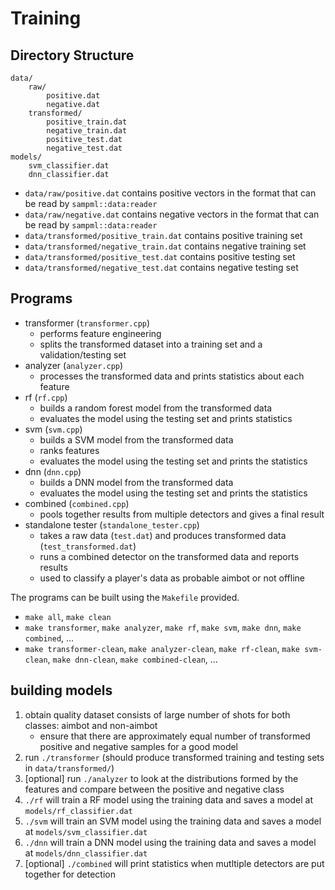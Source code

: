 # Training

## Directory Structure
    data/
        raw/
            positive.dat
            negative.dat
        transformed/
            positive_train.dat
            negative_train.dat
            positive_test.dat
            negative_test.dat
    models/
        svm_classifier.dat
        dnn_classifier.dat
    
- `data/raw/positive.dat` contains positive vectors in the format that can be read by `sampml::data:reader`
- `data/raw/negative.dat` contains negative vectors in the format that can be read by `sampml::data:reader`
- `data/transformed/positive_train.dat` contains positive training set
- `data/transformed/negative_train.dat` contains negative training set
- `data/transformed/positive_test.dat` contains positive testing set
- `data/transformed/negative_test.dat` contains negative testing set

## Programs
- transformer (`transformer.cpp`)
  - performs feature engineering
  - splits the transformed dataset into a training set and a validation/testing set
- analyzer (`analyzer.cpp`)
  - processes the transformed data and prints statistics about each feature
- rf (`rf.cpp`)
  - builds a random forest model from the transformed data
  - evaluates the model using the testing set and prints statistics
- svm (`svm.cpp`)
  - builds a SVM model from the transformed data
  - ranks features
  - evaluates the model using the testing set and prints the statistics
- dnn (`dnn.cpp`)
  - builds a DNN model from the transformed data
  - evaluates the model using the testing set and prints the statistics
- combined (`combined.cpp`)
  - pools together results from multiple detectors and gives a final result
- standalone tester (`standalone_tester.cpp`)
  - takes a raw data (`test.dat`) and produces transformed data (`test_transformed.dat`)
  - runs a combined detector on the transformed data and reports results
  - used to classify a player's data as probable aimbot or not offline
  
The programs can be built using the `Makefile` provided. 
- `make all`, `make clean`
- `make transformer`, `make analyzer`, `make rf`, `make svm`, `make dnn`, `make combined`, ...
- `make transformer-clean`, `make analyzer-clean`, `make rf-clean`, `make svm-clean`, `make dnn-clean`, `make combined-clean`, ...

## building models

1. obtain quality dataset consists of large number of shots for both classes: aimbot and non-aimbot
   - ensure that there are approximately equal number of transformed positive and negative samples for a good model
2. run `./transformer` (should produce transformed training and testing sets in `data/transformed/`)
3. [optional] run `./analyzer` to look at the distributions formed by the features and compare between the positive and negative class
4. `./rf` will train a RF model using the training data and saves a model at `models/rf_classifier.dat`
5. `./svm` will train an SVM model using the training data and saves a model at `models/svm_classifier.dat`
6. `./dnn` will train a DNN model using the training data and saves a model at `models/dnn_classifier.dat`
7. [optional] `./combined` will print statistics when mutltiple detectors are put together for detection
